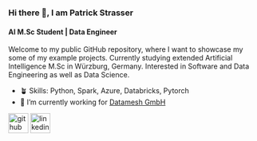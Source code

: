 ### Hi there 👋, I am Patrick Strasser
#### AI M.Sc Student | Data Engineer

Welcome to my public GitHub repository, where I want to showcase my some of my example projects. Currently studying extended Artificial Intelligence M.Sc in Würzburg, Germany. Interested in Software and Data Engineering as well as Data Science.

- 🪴 Skills: Python, Spark, Azure, Databricks, Pytorch
- 🔭 I’m currently working for [Datamesh GmbH](https://www.dmesh.io/)


[<img src='https://cdn.jsdelivr.net/npm/simple-icons@3.0.1/icons/github.svg' alt='github' height='40'>](https://github.com/strasserpatrick)  [<img src='https://cdn.jsdelivr.net/npm/simple-icons@3.0.1/icons/linkedin.svg' alt='linkedin' height='40'>](https://www.linkedin.com/in/strasserpatrick//)  

